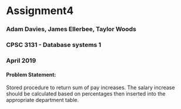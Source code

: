 # Assignment4
### Adam Davies, James Ellerbee, Taylor Woods
### CPSC 3131 - Database systems 1
### April 2019
#### Problem Statement:
Stored procedure to return sum of pay increases. The salary increase should be calculated based on percentages then inserted into the appropriate department table.
